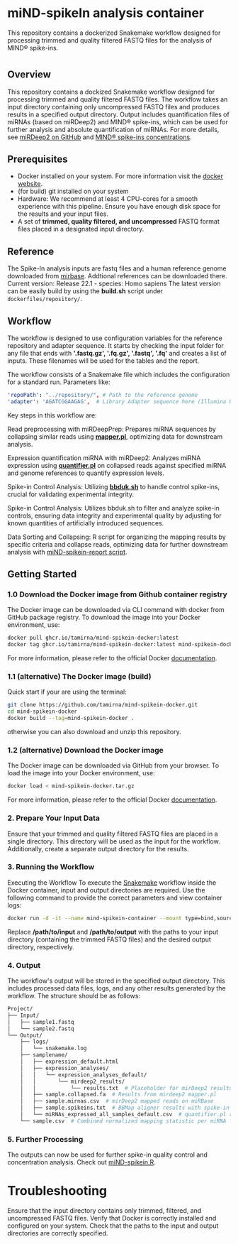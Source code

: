 # miND-spikeIn analysis container
This repository contains a dockerized Snakemake workflow designed for processing trimmed and quality filtered FASTQ files for the analysis of MIND® spike-ins. 
#
## Overview

This repository contains a dockized Snakemake workflow designed for processing trimmed and quality filtered FASTQ files. The workflow takes an input directory containing only uncompressed FASTQ files and produces results in a specified output directory. Output includes quantification files of miRNAs (based on miRDeep2) and MIND® spike-ins, which can be used for further analysis and absolute quantification of miRNAs. For more details, see [miRDeep2 on GitHub](https://github.com/rajewsky-lab/mirdeep2) and [MIND® spike-ins concentrations](https://github.com/tamirna/mind-spike-in-concentrations).

## Prerequisites
- Docker installed on your system. For more information visit the [docker website](www.docker.com).
- (for build) git installed on your system
- Hardware: We recommend at least 4 CPU-cores for a smooth experience with this pipeline. Ensure you have enough disk space for the results and your input files.
- A set of **trimmed, quality filtered, and uncompressed** FASTQ format files placed in a designated input directory.

## Reference
The Spike-In analysis inputs are fastq files and a human reference genome downloaded from [mirbase](https://www.mirbase.org/download/). Addtional references can be downloaded there. Current version: Release 22.1 - species: Homo sapiens
The latest version can be easily build by using the  **build.sh** script under ```dockerfiles/repository/```.

## Workflow
The workflow is designed to use configuration variables for the reference repository and adapter sequence. It starts by checking the input folder for any file that ends with **'.fastq.gz', '.fq.gz', '.fastq', '.fq'** and creates a list of inputs. These filenames will be used for the tables and the report.

The workflow consists of a Snakemake file which includes the configuration for a standard run.
Parameters like:
```yaml
'repoPath': "../repository/", # Path to the reference genome 
'adapter': 'AGATCGGAAGAG',  # Library Adapter sequence here (Illumina Universal Adapter)
```
Key steps in this workflow are:

Read preprocessing with miRDeepPrep: Prepares miRNA sequences by collapsing similar reads using [**mapper.pl**](https://github.com/rajewsky-lab/mirdeep2/blob/master/src/mapper.pl), optimizing data for downstream analysis.

Expression quantification miRNA with miRDeep2: Analyzes miRNA expression using [**quantifier.pl**](https://github.com/rajewsky-lab/mirdeep2/blob/master/src/quantifier.pl) on collapsed reads against specified miRNA and genome references to quantify expression levels.

Spike-in Control Analysis: Utilizing [**bbduk.sh**](https://github.com/BioInfoTools/BBMap/blob/master/sh/bbduk.sh) to handle control spike-ins, crucial for validating experimental integrity.

Spike-in Control Analysis: Utilizes bbduk.sh to filter and analyze spike-in controls, ensuring data integrity and experimental quality by adjusting for known quantities of artificially introduced sequences.

Data Sorting and Collapsing: R script for organizing the mapping results by specific criteria and collapse reads, optimizing data for further downstream analysis with [miND-spikein-report script](https://github.com/tamirna/miND-spikein-report).

## Getting Started

### 1.0 Download the Docker image from Github container registry
The Docker image can be downloaded via CLI command with docker from GitHub package registry. To download the image into your Docker environment, use:

```bash
docker pull ghcr.io/tamirna/mind-spikein-docker:latest
docker tag ghcr.io/tamirna/mind-spikein-docker:latest mind-spikein-docker:latest
```
For more information, please refer to the official Docker [documentation](https://docs.docker.com/reference/cli/docker/image/pull/).

### 1.1 (alternative) The Docker image (build)
Quick start if your are using the terminal:
```bash
git clone https://github.com/tamirna/mind-spikein-docker.git
cd mind-spikein-docker
docker build --tag=mind-spikein-docker .
```
otherwise you can also download and unzip this repository.

### 1.2 (alternative) Download the Docker image
The Docker image can be downloaded via GitHub from your browser. To load the image into your Docker environment, use:

```bash
docker load < mind-spikein-docker.tar.gz
```
For more information, please refer to the official Docker [documentation](https://docs.docker.com/engine/reference/commandline/load/).

### 2. Prepare Your Input Data
Ensure that your trimmed and quality filtered FASTQ files are placed in a single directory. This directory will be used as the input for the workflow. Additionally, create a separate output directory for the results.

### 3. Running the Workflow
Executing the Workflow
To execute the [Snakemake](https://snakemake.readthedocs.io/en/stable/) workflow inside the Docker container, input and output directories are required. Use the following command to provide the correct parameters and view container logs:
```bash
docker run -d -it --name mind-spikein-container --mount type=bind,source="/path/to/input",target=/home/inputfiles --mount type=bind,source="/path/to/output",target=/home/output mind-spikein-docker | xargs docker logs -f
```
Replace **/path/to/input** and **/path/to/output** with the paths to your input directory (containing the trimmed FASTQ files) and the desired output directory, respectively.

### 4. Output
The workflow's output will be stored in the specified output directory. This includes processed data files, logs, and any other results generated by the workflow. The structure should be as follows:

```bash
Project/
├── Input/
│   ├── sample1.fastq
│   └── sample2.fastq
└── Output/
    ├── logs/
    │   └── snakemake.log
    ├── samplename/
    │   ├── expression_default.html
    │   ├── expression_analyses/
    │   │   └── expression_analyses_default/
    │   │       └── mirdeep2_results/
    │   │           └── results.txt  # Placeholder for mirDeep2 results
    │   ├── sample.collapsed.fa  # Results from mirdeep2 mapper.pl
    │   ├── sample.mirnas.csv  # mirDeep2 mapped reads on miRBase
    │   ├── sample.spikeins.txt  # BBMap aligner results with spike-in sequences
    │   └── miRNAs_expressed_all_samples_default.csv  # quantifier.pl results from mirdeep2
    └── sample.csv  # Combined normalized mapping statistic per miRNA from all samples
```

### 5. Further Processing
The outputs can now be used for further spike-in quality control and concentration analysis. Check out [miND-spikein.R](https://github.com/tamirna/mind-spike-in-concentrations/blob/main/miND-spikein.R).

# Troubleshooting
Ensure that the input directory contains only trimmed, filtered, and uncompressed FASTQ files.
Verify that Docker is correctly installed and configured on your system.
Check that the paths to the input and output directories are correctly specified.